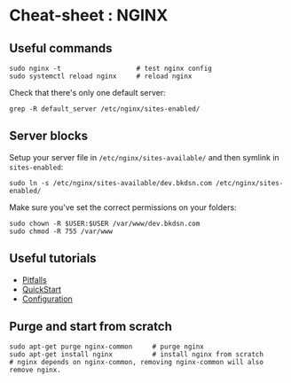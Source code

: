 # Cheat-sheet : NGINX

## Useful commands

    sudo nginx -t                   # test nginx config
    sudo systemctl reload nginx     # reload nginx

Check that there's only one default server:

    grep -R default_server /etc/nginx/sites-enabled/

## Server blocks

Setup your server file in `/etc/nginx/sites-available/` and then symlink in `sites-enabled`:

    sudo ln -s /etc/nginx/sites-available/dev.bkdsn.com /etc/nginx/sites-enabled/

Make sure you've set the correct permissions on your folders:

    sudo chown -R $USER:$USER /var/www/dev.bkdsn.com
    sudo chmod -R 755 /var/www

## Useful tutorials

- [Pitfalls](http://wiki.nginx.org/Pitfalls)
- [QuickStart](http://wiki.nginx.org/QuickStart)
- [Configuration](http://wiki.nginx.org/Configuration)

## Purge and start from scratch

    sudo apt-get purge nginx-common     # purge nginx
    sudo apt-get install nginx          # install nginx from scratch
    # nginx depends on nginx-common, removing nginx-common will also remove nginx.
